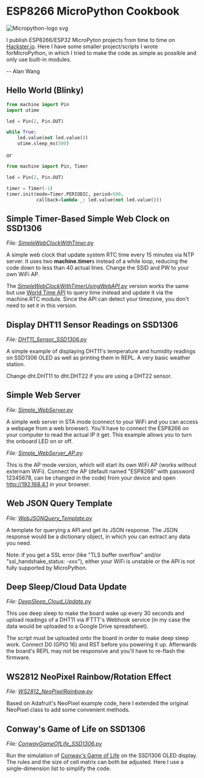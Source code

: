 # ESP8266 MicroPython Cookbook

![Micropython-logo svg](https://user-images.githubusercontent.com/44191076/79063718-e5975580-7cd5-11ea-90a2-6f350adfb0cd.png)

I publish ESP8266/ESP32 MicroPyton projects from time to time on [Hackster.io](https://www.hackster.io/alankrantas). Here I have some smaller project/scripts I wrote forMicroPython, in which I tried to make the code as simple as possible and only use built-in modules.

-- Alan Wang

## Hello World (Blinky)

```python
from machine import Pin
import utime

led = Pin(2, Pin.OUT)

while True:
    led.value(not led.value())
    utime.sleep_ms(500)
```

or

```python
from machine import Pin, Timer

led = Pin(2, Pin.OUT)

timer = Timer(-1)
timer.init(mode=Timer.PERIODIC, period=500,
           callback=lambda _: led.value(not led.value()))
```

## Simple Timer-Based Simple Web Clock on SSD1306

<i>File: [SimpleWebClockWithTimer.py](https://github.com/alankrantas/esp8266-micropython-cookbook/blob/master/SimpleWebClockWithTimer.py)</i>

A simple web clock that update system RTC time every 15 minutes via NTP server. It uses two <b>machine.timer</b>s instead of a while loop, reducing the code down to less than 40 actual lines. Change the SSID and PW to your own WiFi AP.

The <i>[SimpleWebClockWithTimerUsingWebAPI.py](https://github.com/alankrantas/esp8266-micropython-cookbook/blob/master/SimpleWebClockWithTimerUsingWebAPI.py)</i> version works the same but use [World Time API](http://worldtimeapi.org/) to query time instead and update it via the machine.RTC module. Since the API can detect your timezone, you don't need to set it in this version.

## Display DHT11 Sensor Readings on SSD1306

<i>File: [DHT11_Sensor_SSD1306.py](https://github.com/alankrantas/esp8266-micropython-cookbook/blob/master/DHT11_Sensor_SSD1306.py)</i>

A simple example of displaying DHT11's temperature and humidity readings on SSD1306 OLED as well as printing them in REPL. A very basic weather station.

Change dht.DHT11 to dht.DHT22 if you are using a DHT22 sensor.

## Simple Web Server

<i>File: [Simple_WebServer.py](https://github.com/alankrantas/esp8266-micropython-cookbook/blob/master/Simple_WebServer.py)</i>

A simple web server in STA mode (connect to your WiFi and you can access a webpage from a web browser). You'll have to connect the ESP8266 on your computer to read the actual IP it get. This example allows you to turn the onboard LED on or off.

<i>File: [Simple_WebServer_AP.py](https://github.com/alankrantas/esp8266-micropython-cookbook/blob/master/Simple_WebServer_AP.py)</i>

This is the AP mode version, which will start its own WiFi AP (works without externam WiFi). Connect the AP (default named "ESP8266" with password 12345678, can be changed in the code) from your device and open http://192.168.4.1 in your browser.

## Web JSON Query Template

<i>File: [WebJSONQuery_Template.py](https://github.com/alankrantas/esp8266-micropython-cookbook/blob/master/WebJSONQuery_Template.py)</i>

A template for querying a API and get its JSON response. The JSON response would be a dictionary object, in which you can extract any data you need.

Note: if you get a SSL error (like "TLS buffer overflow" and/or "ssl_handshake_status: -xxx"), either your WiFi is unstable or the API is not fully supported by MicroPython.

## Deep Sleep/Cloud Data Update

<i>File: [DeepSleep_Cloud_Update.py](https://github.com/alankrantas/esp8266-micropython-cookbook/blob/master/DeepSleep_Cloud_Update.py)</i>

This use deep sleep to make the board wake up every 30 seconds and upload readings of a DHT11 via IFTTT's Webhook service (in my case the data would be uploaded to a Google Drive spreadsheet).

The script must be uploaded onto the board in order to make deep sleep work. Connect D0 (GPIO 16) and RST before you powering it up. Afterwards the board's REPL may not be responsive and you'll have to re-flash the firmware. 

## WS2812 NeoPixel Rainbow/Rotation Effect

<i>File: [WS2812_NeoPixelRainbow.py](https://github.com/alankrantas/esp8266-micropython-cookbook/blob/master/WS2812_NeoPixelRainbow.py)</i>

Based on Adafruit's NeoPixel example code, here I extended the original NeoPixel class to add some convenient methods.

## Conway's Game of Life on SSD1306

<i>File: [ConwayGameOfLife_SSD1306.py](https://github.com/alankrantas/esp8266-micropython-cookbook/blob/master/ConwayGameOfLife_SSD1306.py)</i>

Run the simulation of [Conway's Game of Life](https://en.wikipedia.org/wiki/Conway%27s_Game_of_Life) on the SSD1306 OLED display. The rules and the size of cell matrix can both be adjusted. Here I use a single-dimension list to simplify the code.
